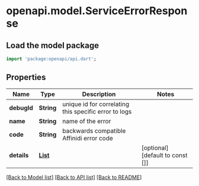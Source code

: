 # openapi.model.ServiceErrorResponse

## Load the model package

```dart
import 'package:openapi/api.dart';
```

## Properties

| Name        | Type                                                                              | Description                                           | Notes                            |
| ----------- | --------------------------------------------------------------------------------- | ----------------------------------------------------- | -------------------------------- |
| **debugId** | **String**                                                                        | unique id for correlating this specific error to logs |
| **name**    | **String**                                                                        | name of the error                                     |
| **code**    | **String**                                                                        | backwards compatible Affinidi error code              |
| **details** | [**List<ServiceErrorResponseDetailsInner>**](ServiceErrorResponseDetailsInner.md) |                                                       | [optional] [default to const []] |

[[Back to Model list]](../README.md#documentation-for-models) [[Back to API list]](../README.md#documentation-for-api-endpoints) [[Back to README]](../README.md)
